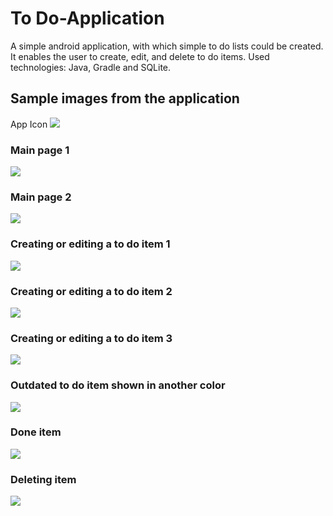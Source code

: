 # To Do-Application
A simple android application, with which simple to do lists could be created. It enables the user to create, edit, and delete to do items. Used technologies: Java, Gradle and SQLite.
## Sample images from the application
App Icon
![](img/app_outside.jpg)

### Main page 1
![](img/main_image.jpeg)

### Main page 2
![](img/main_page_2.jpeg)

### Creating or editing a to do item 1
![](img/create_or_edit_1.jpg)

### Creating or editing a to do item 2
![](img/create_or_edit_2.jpg)

### Creating or editing a to do item 3
![](img/create_or_edit_2.jpg)

### Outdated to do item shown in another color
![](img/outdated_to_do_item.jpg)

### Done item
![](img/finished_item.jpg)

### Deleting item
![](img/delete.jpeg)
